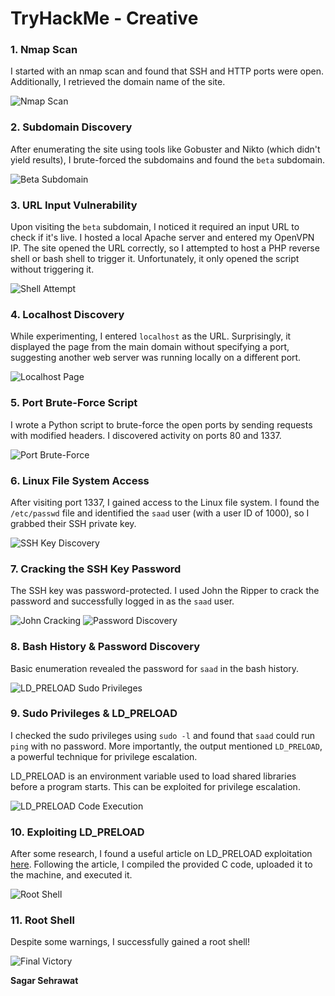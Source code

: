 # TryHackMe - Creative

### 1. Nmap Scan
I started with an nmap scan and found that SSH and HTTP ports were open. Additionally, I retrieved the domain name of the site.

![Nmap Scan](https://github.com/sagar-sehrawat/Tryhackme-solutions/blob/main/Creative/img/img1.png)

### 2. Subdomain Discovery
After enumerating the site using tools like Gobuster and Nikto (which didn't yield results), I brute-forced the subdomains and found the `beta` subdomain.

![Beta Subdomain](https://github.com/sagar-sehrawat/Tryhackme-solutions/blob/main/Creative/img/img2.png)

### 3. URL Input Vulnerability
Upon visiting the `beta` subdomain, I noticed it required an input URL to check if it's live. I hosted a local Apache server and entered my OpenVPN IP. The site opened the URL correctly, so I attempted to host a PHP reverse shell or bash shell to trigger it. Unfortunately, it only opened the script without triggering it.

![Shell Attempt](https://github.com/sagar-sehrawat/Tryhackme-solutions/blob/main/Creative/img/img3.png)

### 4. Localhost Discovery
While experimenting, I entered `localhost` as the URL. Surprisingly, it displayed the page from the main domain without specifying a port, suggesting another web server was running locally on a different port.

![Localhost Page](https://github.com/sagar-sehrawat/Tryhackme-solutions/blob/main/Creative/img/img4.png)

### 5. Port Brute-Force Script
I wrote a Python script to brute-force the open ports by sending requests with modified headers. I discovered activity on ports 80 and 1337.

![Port Brute-Force](https://github.com/sagar-sehrawat/Tryhackme-solutions/blob/main/Creative/img/img5.png)

### 6. Linux File System Access
After visiting port 1337, I gained access to the Linux file system. I found the `/etc/passwd` file and identified the `saad` user (with a user ID of 1000), so I grabbed their SSH private key.

![SSH Key Discovery](https://github.com/sagar-sehrawat/Tryhackme-solutions/blob/main/Creative/img/img6.png)

### 7. Cracking the SSH Key Password
The SSH key was password-protected. I used John the Ripper to crack the password and successfully logged in as the `saad` user.

![John Cracking](https://github.com/sagar-sehrawat/Tryhackme-solutions/blob/main/Creative/img/img7.png)
![Password Discovery](https://github.com/sagar-sehrawat/Tryhackme-solutions/blob/main/Creative/img/img8.png)

### 8. Bash History & Password Discovery
Basic enumeration revealed the password for `saad` in the bash history.

![LD_PRELOAD Sudo Privileges](https://github.com/sagar-sehrawat/Tryhackme-solutions/blob/main/Creative/img/img9.png)

### 9. Sudo Privileges & LD_PRELOAD
I checked the sudo privileges using `sudo -l` and found that `saad` could run `ping` with no password. More importantly, the output mentioned `LD_PRELOAD`, a powerful technique for privilege escalation.

LD_PRELOAD is an environment variable used to load shared libraries before a program starts. This can be exploited for privilege escalation.

![LD_PRELOAD Code Execution](https://github.com/sagar-sehrawat/Tryhackme-solutions/blob/main/Creative/img/img10.png)

### 10. Exploiting LD_PRELOAD
After some research, I found a useful article on LD_PRELOAD exploitation [here](https://www.hackingarticles.in/linux-privilege-escalation-using-ld_preload/). Following the article, I compiled the provided C code, uploaded it to the machine, and executed it.

![Root Shell](https://github.com/sagar-sehrawat/Tryhackme-solutions/blob/main/Creative/img/img11.png)

### 11. Root Shell
Despite some warnings, I successfully gained a root shell!

![Final Victory](https://github.com/sagar-sehrawat/Tryhackme-solutions/blob/main/Creative/img/img12.png)


**Sagar Sehrawat**
